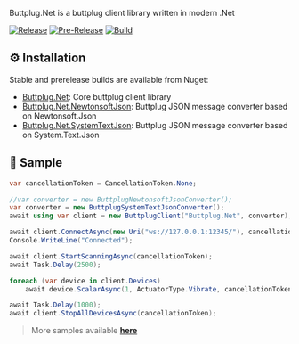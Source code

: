 ﻿Buttplug.Net is a buttplug client library written in modern .Net

[![Release](https://img.shields.io/nuget/v/Buttplug.Net?label=release&logo=nuget)](https://www.nuget.org/packages/Buttplug.Net)
[![Pre-Release](https://img.shields.io/nuget/vpre/Buttplug.Net?label=pre-release&logo=nuget)](https://www.nuget.org/packages/Buttplug.Net)
[![Build](https://img.shields.io/github/actions/workflow/status/Yoooi0/Buttplug.Net/ci.yml?logo=github)](https://github.com/Yoooi0/Buttplug.Net/actions)


## ⚙️ Installation

Stable and prerelease builds are available from Nuget:

- [Buttplug.Net](https://www.nuget.org/packages/Buttplug.Net/): Core buttplug client library
- [Buttplug.Net.NewtonsoftJson](https://www.nuget.org/packages/Buttplug.Net.NewtonsoftJson/): Buttplug JSON message converter based on Newtonsoft.Json
- [Buttplug.Net.SystemTextJson](https://www.nuget.org/packages/Buttplug.Net.SystemTextJson/): Buttplug JSON message converter based on System.Text.Json

## 📄 Sample

```csharp
var cancellationToken = CancellationToken.None;

//var converter = new ButtplugNewtonsoftJsonConverter();
var converter = new ButtplugSystemTextJsonConverter();
await using var client = new ButtplugClient("Buttplug.Net", converter);

await client.ConnectAsync(new Uri("ws://127.0.0.1:12345/"), cancellationToken);
Console.WriteLine("Connected");

await client.StartScanningAsync(cancellationToken);
await Task.Delay(2500);

foreach (var device in client.Devices)
    await device.ScalarAsync(1, ActuatorType.Vibrate, cancellationToken);

await Task.Delay(1000);
await client.StopAllDevicesAsync(cancellationToken);
```

> More samples available **[here](https://github.com/Yoooi0/Buttplug.Net/tree/master/samples)**